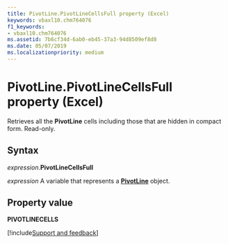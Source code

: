 ```yaml
---
title: PivotLine.PivotLineCellsFull property (Excel)
keywords: vbaxl10.chm764076
f1_keywords:
- vbaxl10.chm764076
ms.assetid: 7b6cf34d-6ab0-eb45-37a3-94d8509ef8d8
ms.date: 05/07/2019
ms.localizationpriority: medium
---
```



# PivotLine.PivotLineCellsFull property (Excel)

Retrieves all the **PivotLine** cells including those that are hidden in compact form. Read-only.


## Syntax

_expression_.**PivotLineCellsFull**

_expression_ A variable that represents a **[PivotLine](Excel.PivotLine.md)** object.


## Property value

**PIVOTLINECELLS**




[!include[Support and feedback](~/includes/feedback-boilerplate.md)]